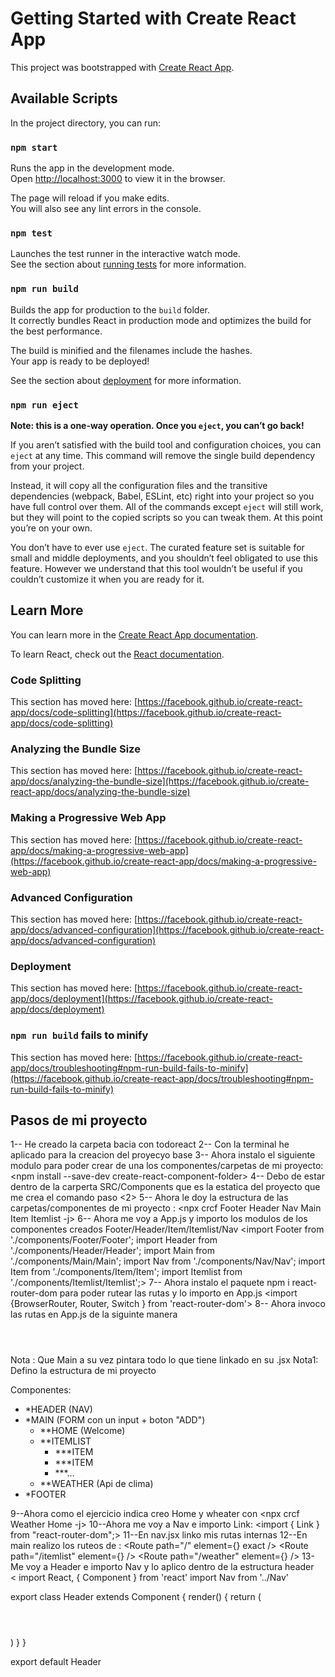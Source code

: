 # Getting Started with Create React App

This project was bootstrapped with [Create React App](https://github.com/facebook/create-react-app).

## Available Scripts

In the project directory, you can run:

### `npm start`

Runs the app in the development mode.\
Open [http://localhost:3000](http://localhost:3000) to view it in the browser.

The page will reload if you make edits.\
You will also see any lint errors in the console.

### `npm test`

Launches the test runner in the interactive watch mode.\
See the section about [running tests](https://facebook.github.io/create-react-app/docs/running-tests) for more information.

### `npm run build`

Builds the app for production to the `build` folder.\
It correctly bundles React in production mode and optimizes the build for the best performance.

The build is minified and the filenames include the hashes.\
Your app is ready to be deployed!

See the section about [deployment](https://facebook.github.io/create-react-app/docs/deployment) for more information.

### `npm run eject`

**Note: this is a one-way operation. Once you `eject`, you can’t go back!**

If you aren’t satisfied with the build tool and configuration choices, you can `eject` at any time. This command will remove the single build dependency from your project.

Instead, it will copy all the configuration files and the transitive dependencies (webpack, Babel, ESLint, etc) right into your project so you have full control over them. All of the commands except `eject` will still work, but they will point to the copied scripts so you can tweak them. At this point you’re on your own.

You don’t have to ever use `eject`. The curated feature set is suitable for small and middle deployments, and you shouldn’t feel obligated to use this feature. However we understand that this tool wouldn’t be useful if you couldn’t customize it when you are ready for it.

## Learn More

You can learn more in the [Create React App documentation](https://facebook.github.io/create-react-app/docs/getting-started).

To learn React, check out the [React documentation](https://reactjs.org/).

### Code Splitting

This section has moved here: [https://facebook.github.io/create-react-app/docs/code-splitting](https://facebook.github.io/create-react-app/docs/code-splitting)

### Analyzing the Bundle Size

This section has moved here: [https://facebook.github.io/create-react-app/docs/analyzing-the-bundle-size](https://facebook.github.io/create-react-app/docs/analyzing-the-bundle-size)

### Making a Progressive Web App

This section has moved here: [https://facebook.github.io/create-react-app/docs/making-a-progressive-web-app](https://facebook.github.io/create-react-app/docs/making-a-progressive-web-app)

### Advanced Configuration

This section has moved here: [https://facebook.github.io/create-react-app/docs/advanced-configuration](https://facebook.github.io/create-react-app/docs/advanced-configuration)

### Deployment

This section has moved here: [https://facebook.github.io/create-react-app/docs/deployment](https://facebook.github.io/create-react-app/docs/deployment)

### `npm run build` fails to minify

This section has moved here: [https://facebook.github.io/create-react-app/docs/troubleshooting#npm-run-build-fails-to-minify](https://facebook.github.io/create-react-app/docs/troubleshooting#npm-run-build-fails-to-minify)


## Pasos de mi proyecto ##

1-- He creado la carpeta bacia con todoreact
2-- Con la terminal he aplicado <npx create-react-app todoreact> para la creacion del proyecyo base
3-- Ahora instalo el siguiente modulo para poder crear de una los componentes/carpetas de mi proyecto: 
<npm install --save-dev create-react-component-folder>
4-- Debo de estar dentro de la carperta SRC/Components que es la estatica del proyecto que me crea el comando paso <2>
5-- Ahora le doy la estructura de las carpetas/componentes de mi proyecto : 
 <npx crcf Footer Header Nav Main Item Itemlist -j>
6-- Ahora me voy a App.js y importo los modulos de los componentes creados Footer/Header/Item/Itemlist/Nav
<import Footer from './components/Footer/Footer';
import Header from './components/Header/Header';
import Main from './components/Main/Main';
import Nav from './components/Nav/Nav';
import Item from './components/Item/Item';
import Itemlist from './components/Itemlist/Itemlist';>
7-- Ahora instalo el paquete  npm i react-router-dom para poder rutear las rutas y lo importo en App.js 
<import {BrowserRouter, Router, Switch } from 'react-router-dom'>
8-- Ahora invoco las rutas en App.js de la siguinte manera 
<div className="App">
      <BrowserRouter>
        <Header/>
        <Main/>
      </BrowserRouter>
      <Footer/>
</div>
Nota : Que Main a su vez pintara todo lo que tiene linkado en su .jsx
Nota1: Defino la estructura de mi proyecto 

Componentes: 
- *HEADER (NAV)
- *MAIN (FORM con un input + boton "ADD")
    - **HOME (Welcome) 
    - **ITEMLIST
        - ***ITEM 
        - ***ITEM  
        - ***...
    - **WEATHER (Api de clima)
- *FOOTER  

9--Ahora como el ejercicio indica creo Home y wheater con <npx crcf Weather Home -j>
10--Ahora me voy a Nav e importo Link: <import { Link } from "react-router-dom";>
11--En nav.jsx linko mis rutas internas 
12--En main realizo los ruteos de : 
        <Route path="/" element={<Home />} exact />
        <Route path="/itemlist" element={<Itemlist />} />
        <Route path="/weather" element={<Weather />} />
13-Me voy a Header e importo Nav y lo aplico dentro de la estructura header         
<
import React, { Component } from 'react'
import Nav from '../Nav'

export class Header extends Component {
    render() {
        return (
            <header>
                <Nav/>
            </header>
        )
    }
}

export default Header
